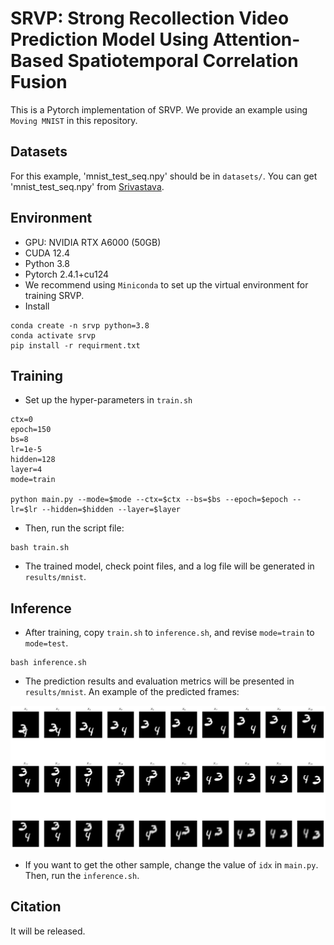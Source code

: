 # SRVP: Strong Recollection Video Prediction Model Using Attention-Based Spatiotemporal Correlation Fusion
This is a Pytorch implementation of SRVP. We provide an example using `Moving MNIST` in this repository.

## Datasets
For this example, 'mnist_test_seq.npy' should be in `datasets/`.  You can get 'mnist_test_seq.npy' from [Srivastava](https://www.cs.toronto.edu/~nitish/unsupervised_video/).  

## Environment
* GPU: NVIDIA RTX A6000 (50GB)
* CUDA 12.4
* Python 3.8
* Pytorch 2.4.1+cu124
* We recommend using `Miniconda` to set up the virtual environment for training SRVP.
* Install
```
conda create -n srvp python=3.8
conda activate srvp
pip install -r requirment.txt
```

## Training
* Set up the hyper-parameters in `train.sh`
```
ctx=0
epoch=150
bs=8
lr=1e-5
hidden=128
layer=4
mode=train

python main.py --mode=$mode --ctx=$ctx --bs=$bs --epoch=$epoch --lr=$lr --hidden=$hidden --layer=$layer
```
* Then, run the script file:
```
bash train.sh
```
* The trained model, check point files, and a log file will be generated in `results/mnist`. 

## Inference
* After training, copy `train.sh` to `inference.sh`, and revise `mode=train` to `mode=test`.
```
bash inference.sh
```
* The prediction results and evaluation metrics will be presented in `results/mnist`. An example of the predicted frames:

<p align="center">
    <img src="./results/mnist/spatiotemp_eval80.png" width="600"> <br>
</p>

* If you want to get the other sample, change the value of `idx` in `main.py`. Then, run the `inference.sh`.

## Citation
It will be released.
